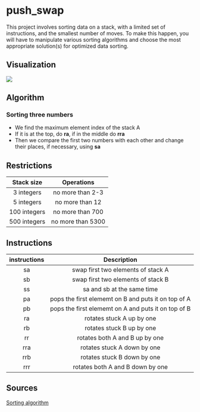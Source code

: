 # push_swap
This project involves sorting data on a stack, with a limited set of instructions, and the smallest number of moves. To make this happen, you will have to manipulate various sorting algorithms and choose the most appropriate solution(s) for optimized data sorting.

## Visualization

![](https://github.com/azazelija/push_swap/blob/master/fculator.gif)

## Algorithm

### Sorting three numbers
- We find the maximum element index of the stack A
- If it is at the top, do <b>ra</b>, if in the middle do <b>rra</b>
- Then we compare the first two numbers with each other and change their places, if necessary, using <b>sa</b>

## Restrictions

| Stack size | Operations |
| :--------: | :--------: | 
| 3 integers | no more than 2-3 |
| 5 integers | no more than 12 |
| 100 integers | no more than 700 |
| 500 integers | no more than 5300 |

## Instructions

| instructions| Description |
| :--------: | :--------: | 
| sa | swap first two elements of stack A |
| sb | swap first two elements of stack B |
| ss | sa and sb at the same time |
| pa | pops the first elememt on B and puts it on top of A |
| pb | pops the first elememt on A and puts it on top of B |
| ra | rotates stuck A up by one |
| rb | rotates stuck B up by one |
| rr | rotates both A and B up by one |
| rra | rotates stuck A down by one |
| rrb | rotates stuck B down by one |
| rrr | rotates both A and B down by one |

## Sources

[Sorting algorithm](https://medium.com/@jamierobertdawson/push-swap-the-least-amount-of-moves-with-two-stacks-d1e76a71789a)
